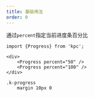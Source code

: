 ```yaml
---
title: 基础用法
order: 0
---
```


通过`percent`指定当前进度条百分比

```vdt
import {Progress} from 'kpc';

<div>
    <Progress percent="50" />
    <Progress percent="100" />
</div>
```

```styl
.k-progress
    margin 10px 0
```

